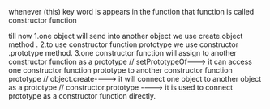 whenever (this) key word is appears in the function that function is called constructor function

till now 
1.one object will send into another object we use create.object method .
2.to use constructor function prototype we use constructor .prototype method.
3.one constructor function will assign to another constructor function as a prototype 
// setPrototypeOf---> it can access one constructor function prototype to another constructor function prototype 
// object.create----> it will connect one object to another object as a prototype 
// constructor.prototype ----> it is used to connect prototype as a constructor function directly.